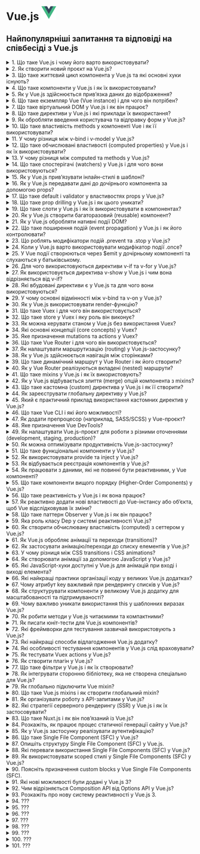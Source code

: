 <h1>
  Vue.js <img src="./assets/vuejs.svg" width="40" height="40" />
</h1>

<h2>Найпопулярніші запитання та відповіді на співбесіді з Vue.js</h2>

<details>
<summary>1. Що таке Vue.js і чому його варто використовувати?</summary>

#### Vue.js

**Vue.js** — це прогресивний JavaScript-фреймворк для створення інтерфейсів
користувача. Його використовують через простоту у вивченні, реактивність, легку
інтеграцію у проєкти та сильну екосистему (Vue Router, Pinia, Nuxt). Підходить
як для малих компонентів, так і для масштабних SPA.

</details>

<details>
<summary>2. Як створити новий проєкт на Vue.js?</summary>

#### Vue.js

Для швидкого старту використовують create-vue (офіційний CLI):

```bash
npm create vue@latest
```

Далі обирають потрібні опції (TypeScript, Router, Pinia, ESLint). Або ж можна
інтегрувати Vue у вже існуючий проєкт через npm install vue.

</details>

<details>
<summary>3. Що таке життєвий цикл компонента у Vue.js та які основні хуки існують?</summary>

#### Vue.js

Життєвий цикл — це послідовність етапів, які проходить компонент від створення
до знищення. Основні хуки:

- **onBeforeMount / onMounted** — до та після монтування DOM.

- **onBeforeUpdate / onUpdated** — до та після оновлення реактивних даних.

- **onBeforeUnmount / onUnmounted** — до та після видалення компонента.

- **onActivated / onDeactivated** — для компонентів з `<keep-alive>`.

Вони дозволяють виконувати побічні ефекти (запити, підписки, очищення).

</details>

<details>
<summary>4. Що таке компоненти у Vue.js і як їх використовувати?</summary>

#### Vue.js

Компоненти у Vue.js — це повторно використовувані ізольовані блоки інтерфейсу (з
логікою, шаблоном і стилями).

**Використання:**

1. Оголошуємо компонент (.vue файл або об’єкт).

2. Реєструємо (локально чи глобально).

3. Використовуємо як HTML-тег у шаблоні:

```jsx
<MyButton />
```

</details>

<details>
<summary>5. Як у Vue.js здійснюється прив’язка даних до відображення?</summary>

#### Vue.js

У Vue.js дані зв’язуються реактивно через data binding:

- **Інтерполяція:** `{{ message }}`

- **Атрибути:** `:src="imageUrl"`

- **Двостороння прив’язка:** `v-model="formInput"`

Все це базується на реактивності Vue, тож зміни в стані автоматично оновлюють
DOM.

</details>

<details>
<summary>6. Що таке екземпляр Vue (Vue instance) і для чого він потрібен?</summary>

#### Vue.js

Екземпляр Vue — це об’єкт, створений через `createApp()` (у Vue 3) або
`new Vue()` (у Vue 2). Він є коренем застосунку: керує реактивними даними,
методами, життєвим циклом і рендерингом компонентів у DOM.

</details>

<details>
<summary>7. Що таке віртуальний DOM у Vue.js і як він працює?</summary>

#### Vue.js

Віртуальний DOM — це легка копія реального DOM, яку Vue використовує для
оптимізації оновлень. Коли дані змінюються:

1. Vue оновлює віртуальний DOM.

2. Порівнює його з попередньою версією (diffing).

3. Мінімально оновлює тільки ті частини реального DOM, які змінилися.

Це підвищує продуктивність і зменшує кількість дорогих операцій з DOM.

</details>

<details>
<summary>8. Що таке директиви у Vue.js і які приклади їх використання?</summary>

#### Vue.js

Директиви — це спеціальні атрибути з префіксом v-, які дають Vue інструкції для
роботи з DOM.

Приклади:

- **v-if="isVisible"** — умовне рендерення

- **v-for="item in list"** — рендеринг списків

- **v-model="inputValue"** — двостороння прив’язка

- **v-bind:src="imageUrl"** або скорочено **:src="imageUrl"** — прив’язка
  атрибутів

- **v-on:click="handleClick"** або **@click="handleClick"** — обробка подій

</details>

<details>
<summary>9. Як обробляти введення користувача та відправку форм у Vue.js?</summary>

#### Vue.js

1. Двостороння прив’язка: v-model для input, textarea, select

```jsx
<input v-model="username" />
```

2. Обробка подій: v-on або скорочено @ для submit або click

```jsx
<form @submit.prevent="handleSubmit">
```

3. Методи компонента: у методі handleSubmit обробляємо дані та виконуємо логіку
   (наприклад, валідацію або API-запит).

</details>

<details>
<summary>10. Що таке властивість methods у компоненті Vue і як її використовувати?</summary>

#### Vue.js

`methods` — це об’єкт у компоненті, де визначаються функції для обробки подій
або виконання логіки. Приклад:

```jsx
<script>
export default {
  data() {
    return { count: 0 }
  },
  methods: {
    increment() {
      this.count++
    }
  }
}
</script>

<template>
  <button @click="increment">Натисни</button>
</template>
```

Методи можна викликати в шаблоні або всередині інших методів, вони мають доступ
до this (стану компонента).

</details>

<details>
<summary>11. У чому різниця між v-bind і v-model у Vue.js?</summary>

#### Vue.js

`v-bind` — одностороння прив’язка даних: передає значення зі стану в атрибут
елемента або проп компонента.

```jsx
<img :src="imageUrl" />
```

`v-model` — двостороння прив’язка: синхронізує дані між станом і елементом
форми/компонентом.

```jsx
<input v-model="username" />
```

Тобто v-bind = тільки з даних у DOM, а v-model = в обидві сторони (дані ⇆ DOM).

</details>

<details>
<summary>12. Що таке обчислювані властивості (computed properties) у Vue.js і як їх використовувати?</summary>

#### Vue.js

`computed` — це властивості, які обчислюються на основі інших реактивних даних і
кешуються, поки залежності не зміняться.

#### Приклад:

```jsx
<script>
export default {
  data() {
    return { firstName: 'Іван', lastName: 'Петренко' }
  },
  computed: {
    fullName() {
      return this.firstName + ' ' + this.lastName
    }
  }
}
</script>

<template>
  <p>{{ fullName }}</p>
</template>
```

Використовуються для обчислень у шаблоні без дублювання логіки та для
оптимізації (не викликаються щоразу, як methods).

</details>

<details>
<summary>13. У чому різниця між computed та methods у Vue.js?</summary>

#### Vue.js

`computed` — обчислювані властивості, які кешуються і автоматично
перевираховуються лише тоді, коли змінюються їхні залежності. Використовуються
для оптимізованих розрахунків у шаблоні.

`methods` — функції, які виконуються щоразу при виклику, навіть якщо їхні
залежності не змінилися.

- Якщо потрібна оптимізація та реактивність — використовуємо `computed`.
- Якщо потрібна дія чи будь-яка логіка без кешування — `methods`.

</details>

<details>
<summary>14. Що таке спостерігачі (watchers) у Vue.js і для чого вони використовуються?</summary>

#### Vue.js

`watch` — це механізм для відстеження змін у реактивних даних і виконання дій у
відповідь.

#### Приклад:

```jsx
<script>
export default {
  data() {
    return { count: 0 }
  },
  watch: {
    count(newVal, oldVal) {
      console.log(`Зміна: ${oldVal} → ${newVal}`)
    }
  }
}
</script>
```

#### Використовується для:

- реакції на зміну даних (API-запити, збереження у localStorage),

- асинхронних чи "дорогих" операцій, які не доречно виконувати у computed.

</details>

<details>
<summary>15. Як у Vue.js прив’язувати інлайн-стилі в шаблоні?</summary>

#### Vue.js

Інлайн-стилі задаються через v-bind:style (скорочено :style), приймаючи об’єкт
або масив:

```html
<!-- Об’єкт -->
<div :style="{ color: activeColor, fontSize: size + 'px' }"></div>

<!-- Масив об’єктів -->
<div :style="[baseStyle, overrideStyle]"></div>

Також можна прив’язувати динамічні CSS-змінні:

<div :style="{ '--main-color': color }"></div>
```

</details>

<details>
<summary>16. Як у Vue.js передавати дані до дочірнього компонента за допомогою props?</summary>

#### Vue.js

1. У дочірньому компоненті оголошуємо props:

```jsx
<script>
export default {
  props: {
    title: String,
    count: Number
  }
}
</script>
```

2. У батьківському компоненті передаємо значення через атрибути:

```jsx
<ChildComponent :title="pageTitle" :count="items.length" />
```

Props — це односторонній потік даних (від батька до дитини).

</details>

<details>
<summary>17. Що таке default і validator у властивостях props у Vue.js?</summary>

#### Vue.js

У Vue для props можна задати додаткові опції:

- `default` — значення за замовчуванням, якщо проп не переданий:

```js
props: {
  count: {
    type: Number,
    default: 0
  }
}
```

- `validator` — функція для кастомної валідації значення:

```js
props: {
  status: {
    type: String,
    validator: value => ['success', 'error', 'warning'].includes(value)
  }
}
```

Це допомагає робити компонент більш надійним і передбачуваним.

</details>

<details>
<summary>18. Що таке prop drilling у Vue.js і як цього уникати?</summary>

#### Vue.js

**Prop drilling** — це ситуація, коли дані передаються через кілька рівнів
компонентів лише для того, щоб дістатися до "глибокого" дочірнього компонента.
Це ускладнює підтримку коду.

#### Як уникати:

- Використовувати provide/inject для прямої передачі даних вниз по ієрархії.

- Використовувати Pinia або Vuex для глобального стану.

- За потреби — event bus або emit (але тільки для локальних випадків).

У Vue 3 найчастіше застосовують Pinia як стандартне рішення.

</details>

<details>
<summary>19. Що таке слоти у Vue.js і як їх використовувати в компонентах?</summary>

#### Vue.js

Слоти дозволяють передавати вміст від батьківського компонента в дочірній у
визначене місце шаблону.

#### Приклад:

```jsx
<!-- Дочірній компонент -->
<template>
  <div class="card">
    <slot></slot> <!-- місце для вмісту від батька -->
  </div>
</template>

<!-- Батьківський компонент -->
<Card>
  <p>Тут контент для слота</p>
</Card>
```

#### Також є:

- `named slots` — для кількох місць вставки

- `scoped slots` — для передачі даних з дочірнього вмісту батькові

</details>

<details>
<summary>20. Як у Vue.js створити багаторазовий (reusable) компонент?</summary>

#### Vue.js

Щоб зробити компонент багаторазовим:

1. Винести логіку, шаблон і стилі у окремий .vue файл.

2. Використовувати props для налаштувань і слоти для динамічного вмісту.

3. Реєструвати компонент глобально (app.component) або локально у батьківському
   компоненті.

#### Приклад:

```jsx
<!-- Button.vue -->
<template>
  <button :class="typeClass"><slot /></button>
</template>
<script>
export default {
  props: { typeClass: String }
}
</script>

<!-- Використання -->
<MyButton typeClass="primary">Натисни</MyButton>
```

Цей підхід дозволяє повторно використовувати компонент у різних місцях проєкту з
різними даними.

</details>

<details>
<summary>21. Як у Vue.js обробляти нативні події DOM?</summary>

#### Vue.js

Нативні події прив’язуються через директиву v-on або скорочення @:

```html
<button @click="handleClick">Клікни</button>
```

У дочірніх компонентах:

- Якщо елемент емітить власні події (this.$emit), то слухаємо їх звичайно:

```jsx
<ChildComponent @customEvent="doSomething" />
```

- Якщо треба перехопити нативну подію DOM на root-елементі дочірнього компонента
  (у Vue 2) — використовували .native модифікатор:

```jsx
<ChildComponent @click.native="handleClick" />
```

У Vue 3 .native прибрали, натомість треба явно прокидати події (emits) або
вішати обробник напряму на елемент у шаблоні.

</details>

<details>
<summary>22. Що таке поширення подій (event propagation) у Vue.js і як його контролювати?</summary>

#### Vue.js

Поширення подій у Vue.js працює так само, як у звичайному DOM: подія спочатку
йде вниз (capturing), а потім вгору (bubbling) деревом елементів.

#### Як контролювати:

- `.stop` — зупиняє поширення (аналог `event.stopPropagation()`):

```html
<button @click.stop="handleClick">Клік</button>
```

- `.prevent` — скасовує дію браузера (аналог `event.preventDefault()`):

```html
<form @submit.prevent="submitForm"></form>
```

- `.capture` — слухає подію на фазі capturing.

- `.self` — виконує обробник лише якщо подія сталася саме на цьому елементі.

У Vue події можна контролювати чисто через модифікатори, без прямого виклику
`event.stopPropagation()`.

</details>

<details>
<summary>23. Що роблять модифікатори подій .prevent та .stop у Vue.js?</summary>

#### Vue.js

- `.prevent` — викликає `event.preventDefault()`, тобто скасовує стандартну
  поведінку браузера.

```html
<form @submit.prevent="handleSubmit">...</form>
```

- `.stop` — викликає `event.stopPropagation()`, тобто зупиняє подальше поширення
  події вгору по DOM.

```html
<button @click.stop="handleClick">Клік</button>
```

Використовуються для контролю поведінки подій без написання додаткового JS-коду
в методах.

</details>

<details>
<summary>24. Коли у Vue.js варто використовувати модифікатор події .once?</summary>

#### Vue.js

- `.once` змушує обробник події виконатися лише один раз для цього елемента,
  після чого він автоматично знімається.

#### Приклад:

```html
<button @click.once="handleClick">Клікни один раз</button>
```

Використовується, коли потрібно одноразове виконання дії (наприклад, реєстрація
користувача, початковий запит до API, показ повідомлення).

</details>

<details>
<summary>25. У Vue події створюються через $emit у дочірньому компоненті та слухаються у батьківському.</summary>

#### Vue.js

- Приклад:

```html
<!-- Child.vue -->
<template>
  <button @click="$emit('increment', 1)">+1</button>
</template>

<!-- Parent.vue -->
<template>
  <Child @increment="handleIncrement" />
</template>

<script>
  export default {
    methods: {
      handleIncrement(value) {
        console.log('Отримав від дитини:', value);
      },
    },
  };
</script>
```

- У Vue 3 бажано явно описувати події в опції emits:

```js
emits: ['increment'];
```

- Це робить код більш передбачуваним і зрозумілим.

</details>

<details>
<summary>26. Для чого використовуються директиви v-if та v-for у Vue.js?</summary>

#### Vue.js

`v-if` — умовне рендерення: додає або видаляє елемент з DOM залежно від умови.

```html
<p v-if="isLoggedIn">Привіт, користувачу!</p>
```

`v-for` — ітерація: рендерить список елементів на основі масиву чи об’єкта.

```html
<li v-for="item in items" :key="item.id">{{ item.name }}</li>
```

Разом їх треба використовувати обережно (v-if має пріоритет над v-for).

</details>

<details>
<summary>27. Як використовується директива v-show у Vue.js і чим вона відрізняється від v-if?</summary>

#### Vue.js

- `v-show` — приховує/показує елемент через CSS (display: none), але елемент
  завжди присутній у DOM.

```html
<p v-show="isVisible">Привіт!</p>
```

- `v-if` — додає або повністю видаляє елемент із DOM залежно від умови.

```html
<p v-if="isVisible">Привіт!</p>
```

Використовуємо v-if, коли елемент може взагалі не існувати, а v-show — коли
треба часто перемикати видимість без перевідтворення DOM.

</details>

<details>
<summary>28. Які вбудовані директиви є у Vue.js та для чого вони використовуються?</summary>

#### Vue.js

Основні вбудовані директиви Vue.js:

- `v-bind` — прив’язка атрибутів/props до даних.

- `v-model` — двостороння прив’язка між станом і формою.

- `v-if` / `v-else-if` / `v-else` — умовне рендерення.

- `v-show` — показ/приховування елемента через CSS.

- `v-for` — рендеринг списків.

- `v-on` — обробка подій.

- `v-slot` — робота зі слотами.

- `v-pre` — пропускає компіляцію шаблону (показує як є).

- `v-once` — рендерить елемент один раз (не оновлюється при змінах).

- `v-html` — вставка сирого HTML (застосовувати обережно).

Ці директиви дають змогу легко керувати DOM без прямого маніпулювання ним.

</details>

<details>
<summary>29. У чому основні відмінності між v-bind та v-on у Vue.js?</summary>

#### Vue.js

- `v-bind` — використовується для прив’язки даних до атрибутів або props.

```html
<img :src="imageUrl" /> <ChildComponent :title="pageTitle" />
```

- `v-on` — використовується для прив’язки обробників подій до елементів чи
  компонентів.

```html
<button @click="handleClick">Клік</button>
<ChildComponent @customEvent="doSomething" />
```

Коротко: v-bind = дані → атрибут, v-on = подія → метод.

</details>

<details>
<summary>30. Як у Vue.js використовувати render-функцію?</summary>

#### Vue.js

Render-функція дозволяє будувати віртуальний DOM напряму за допомогою
JavaScript, без шаблонів. Використовується для динамічного або умовного
створення складних структур.

#### Приклад (Vue 3):

```js
import { h } from 'vue';

export default {
  render() {
    return h('button', { onClick: () => alert('Клік!') }, 'Натисни');
  },
};
```

#### Використовують, коли:

- потрібен повний контроль над створенням елементів,

- пишуть високорівневі UI-бібліотеки (наприклад, Vuetify, Element Plus),

- треба умовно чи програмно будувати структуру.

</details>

<details>
<summary>31. Що таке Vuex і для чого він використовується?</summary>

#### Vue.js

Vuex — це офіційна бібліотека для глобального управління станом у Vue 2/3. Вона
базується на концепції єдиного сховища (store) з чіткими правилами зміни даних.

**Основні частини:**

- `state` — глобальні дані

- `getters` — обчислені властивості над state

- `mutations` — синхронні зміни state

- `actions` — асинхронна логіка, що викликає mutations

- `modules` — поділ стану на частини

У Vue 3 новим стандартом стала Pinia, але Vuex ще часто зустрічається у великих
проєктах.

</details>

<details>
<summary>32. Що таке store у Vuex і яку роль він виконує?</summary>

#### Vue.js

**Store** — це центральне сховище даних у Vuex, яке містить увесь глобальний
стан застосунку.

#### Його роль:

- забезпечує єдине джерело правди для всіх компонентів;

- дозволяє компонентам зчитувати дані через state і getters;

- змінювати дані тільки через контрольовані механізми — mutations (синхронно) та
  actions (асинхронно).

#### Приклад створення store:

```JavaScript
import { createStore } from 'vuex'

const store = createStore({
  state: { count: 0 },
  mutations: {
    increment(state) { state.count++ }
  }
})
```

Store робить стан передбачуваним і спрощує відлагодження у великих Vue-додатках.

</details>

<details>
<summary>33. Як можна керувати станом у Vue.js без використання Vuex?</summary>

#### Vue.js

Без Vuex є кілька способів:

1. **Props + events (emits)** – передача даних згори вниз (props) і підйом подій
   знизу вгору (emits). Підходить для невеликих додатків.

2. **Provide / Inject** – передача стану через ієрархію компонентів без
   проп-дріллінгу.

3. **Composition API (reactive, ref)** – створення власних composables для
   збереження та повторного використання стану.

4. **Pinia** – офіційно рекомендований lightweight store для Vue 3 (альтернатива
   Vuex).

5. **LocalStorage / sessionStorage** – для збереження стану між
   перезавантаженнями сторінки.

Найчастіше у Vue 3 без Vuex застосовують Pinia або Composition API.

</details>

<details>
<summary>34. Які основні концепції (core concepts) у Vuex?</summary>

#### Vue.js

Vuex базується на таких ключових концепціях:

1. **State** – єдине джерело глобального стану додатку.

2. **Getters** – обчислені властивості для state (аналог computed).

3. **Mutations** – синхронні методи для зміни state.

4. **Actions** – асинхронна логіка, яка може викликати mutations.

5. **Modules** – розбиття store на незалежні підмодулі для масштабування.

Це забезпечує передбачуваний, централізований і структурований спосіб керування
даними.

</details>

<details>
<summary>35. Яке призначення mutations та actions у Vuex?</summary>

#### Vue.js

- **Mutations** – єдиний спосіб синхронно змінювати state. Вони завжди прості,
  передбачувані та відстежувані.

- **Actions** – містять асинхронну логіку (наприклад, API-запити) і в кінці
  викликають mutations для зміни стану.

#### Коротко:

- Mutations = зміна стану

- Actions = бізнес-логіка + асинхронність

</details>

<details>
<summary>36. Що таке Vue Router і для чого він використовується?</summary>

#### Vue.js

Vue Router — це офіційна бібліотека маршрутизації для Vue.js. Вона
використовується для:

- створення SPA (Single Page Application) з багатьма сторінками без повного
  перезавантаження;

- визначення шляхів (routes) та відображення відповідних компонентів;

- роботи з динамічними маршрутами, параметрами, guard'ами, lazy loading.

Коротко: Vue Router дозволяє організувати навігацію у Vue-застосунках.

</details>

<details>
<summary>37. Як налаштувати маршрутизацію (routing) у Vue.js-застосунку?</summary>

#### Vue.js

1. Встановити Vue Router

```bash
npm install vue-router
```

2. Створити файл маршрутизації (router/index.js):

```JavaScript
import { createRouter, createWebHistory } from 'vue-router'
import Home from '../views/Home.vue'
import About from '../views/About.vue'

const routes = [
  { path: '/', component: Home },
  { path: '/about', component: About }
]

const router = createRouter({
  history: createWebHistory(),
  routes
})

export default router
```

3. Підключити router у main.js:

```JavaScript
import { createApp } from 'vue'
import App from './App.vue'
import router from './router'

createApp(App).use(router).mount('#app')
```

4. Використати router-link та router-view:

```html
<template>
  <nav>
    <router-link to="/">Home</router-link>
    <router-link to="/about">About</router-link>
  </nav>
  <router-view />
</template>
```

Це базове налаштування. Для реальних проєктів додають динамічні маршрути, lazy
loading, guard’и.

</details>

<details>
<summary>38. Як у Vue.js здійснюється навігація між сторінками?</summary>

#### Vue.js

Є два основних способи:

1. Декларативний — через компонент `<router-link>`:

```html
<router-link to="/about">About</router-link>
```

2. Програмний — через об’єкт router:

```JavaScript
this.$router.push('/about')      // Vue 2
router.push('/about')            // Vue 3 (Composition API)
```

У Vue 3 з Composition API використовують useRouter():

```JavaScript
import { useRouter } from 'vue-router'

const router = useRouter()
router.push({ name: 'about' })
```

</details>

<details>
<summary>39. Що таке динамічний маршрут у Vue Router і як його створити?</summary>

#### Vue.js

Динамічний маршрут — це маршрут із параметрами, які змінюються залежно від URL
(наприклад, user/1, user/2).

#### Створення:

У файлі router/index.js:

```JavaScript
import { createRouter, createWebHistory } from 'vue-router'
import User from '../views/User.vue'

const routes = [
  { path: '/user/:id', component: User }
]

const router = createRouter({
  history: createWebHistory(),
  routes
})

export default router
```

#### Доступ до параметра в компоненті:

Options API:

```JavaScript
this.$route.params.id
```

Composition API:

```JavaScript
import { useRoute } from 'vue-router'
const route = useRoute()
console.log(route.params.id)
```

Використовується для сторінок профілю, деталей товарів, постів тощо.

</details>

<details>
<summary>40. Як у Vue Router реалізуються вкладені (nested) маршрути?</summary>

#### Vue.js

Вкладені маршрути дозволяють відображати дочірні компоненти всередині
батьківського через <router-view>.

#### Приклад конфігурації:

```js
import { createRouter, createWebHistory } from 'vue-router';
import User from '../views/User.vue';
import UserProfile from '../views/UserProfile.vue';
import UserPosts from '../views/UserPosts.vue';

const routes = [
  {
    path: '/user/:id',
    component: User,
    children: [
      { path: 'profile', component: UserProfile },
      { path: 'posts', component: UserPosts },
    ],
  },
];

const router = createRouter({
  history: createWebHistory(),
  routes,
});

export default router;
```

#### У компоненті User.vue:

```html
<template>
  <div>
    <h2>User {{ $route.params.id }}</h2>
    <router-link :to="`/user/${$route.params.id}/profile`">Profile</router-link>
    <router-link :to="`/user/${$route.params.id}/posts`">Posts</router-link>

    <!-- Тут рендеряться дочірні -->
    <router-view />
  </div>
</template>
```

Це зручно для побудови ієрархій сторінок: профіль користувача → налаштування →
пости.

</details>

<details>
<summary>41. Що таке mixins у Vue.js і як їх використовують?</summary>

#### Vue.js

**Mixins** — це механізм повторного використання логіки між різними
компонентами. Вони дозволяють винести загальні дані, методи, lifecycle hooks у
окремий об’єкт і підключати його в компоненти.

Приклад створення та використання:

```JavaScript
// mixins/logger.js
export default {
  data() {
    return { logCount: 0 }
  },
  methods: {
    logMessage(msg) {
      this.logCount++
      console.log(`[${this.logCount}] ${msg}`)
    }
  }
}

```

```html
<script>
  import logger from '../mixins/logger';

  export default {
    mixins: [logger],
    mounted() {
      this.logMessage('Компонент змонтовано');
    },
  };
</script>
```

Недолік — можливі конфлікти імен і важче відслідковувати звідки береться логіка.

У Vue 3 частіше замінюють на Composition API (composables).

</details>

<details>
<summary>42. Як у Vue.js відбувається злиття (merge) опцій компонента з mixins?</summary>

#### Vue.js

При підключенні mixin Vue об’єднує його опції з опціями компонента за певними
правилами:

- **data** → об’єднується, але у випадку конфлікту ключів пріоритет має
  компонент.

- **methods, components, directives** → об’єднуються, а при конфлікті перемагає
  компонент.

- **lifecycle hooks** → виконуються усі (спочатку з mixin, потім із компонента).

- **watchers** → теж об’єднуються, викликаються всі відповідні.

#### Приклад:

```JavaScript
const mixin = {
  data() {
    return { message: 'з mixin' }
  },
  created() {
    console.log('Mixin created')
  }
}

export default {
  mixins: [mixin],
  data() {
    return { message: 'з компонента' }
  },
  created() {
    console.log('Component created')
  }
}
```

Результат: message = 'з компонента', у консолі:

```
Mixin created
Component created
```

</details>

<details>
<summary>43. Що таке кастомна (custom) директива у Vue.js і як її створити?</summary>

#### Vue.js

Кастомна директива дозволяє розширювати HTML новою поведінкою, яку можна
повторно використовувати в компонентах.

#### Приклад створення глобальної директиви (Vue 3):

```JavaScript
// main.js
import { createApp } from 'vue'
import App from './App.vue'

const app = createApp(App)

app.directive('focus', {
  mounted(el) {
    el.focus()
  }
})

app.mount('#app')
```

#### Використання у компоненті:

```html
<template>
  <input v-focus />
</template>
```

- Це спрацює як вбудована директива autofocus, але з власною логікою.

- Кастомні директиви часто застосовують для роботи з DOM напряму (фокус, scroll,
  валідація, анімації).

</details>

<details>
<summary>44. Як зареєструвати глобальну директиву у Vue.js?</summary>

#### Vue.js

У Vue 3 глобальні директиви реєструють через app.directive(). Вони стають
доступними в усіх компонентах додатку.

#### Приклад:

```JavaScript
// main.js
import { createApp } from 'vue'
import App from './App.vue'

const app = createApp(App)

// реєстрація глобальної директиви v-focus
app.directive('focus', {
  mounted(el) {
    el.focus()
  }
})

app.mount('#app')
```

#### Використання у будь-якому компоненті:

```html
<template>
  <input v-focus />
</template>
```

- У Vue 2 це робилось через Vue.directive('focus', { ... }).

</details>

<details>
<summary>45. Який є практичний приклад використання кастомних директив у Vue.js?</summary>

#### Vue.js

Практичний кейс — автоматичний фокус на інпут при завантаженні форми. Це зручно
для логін- або пошукових форм.

#### Приклад кастомної директиви v-focus:

```JavaScript
app.directive('focus', {
  mounted(el) {
    el.focus()
  }
})
```

```html
<template>
  <input v-focus placeholder="Введіть логін" />
</template>
```

#### Інші реальні приклади:

`v-scroll` — відстеження скролу сторінки (наприклад, показ кнопки "наверх").

`v-click-outside` — закриття модальних вікон/меню при кліку поза ними.

`v-lazy-load` — відкладене завантаження зображень.

Використовують тоді, коли потрібен прямий контроль над DOM, який важко
реалізувати через стандартні засоби Vue.

</details>

<details>
<summary>46. Що таке Vue CLI і які його можливості?</summary>

#### Vue.js

Vue CLI — це офіційний інструмент командного рядка для швидкого створення та
налаштування Vue-проєктів.

#### Основні можливості:

- Генерація нового проєкту з готовою структурою.

- Вбудовані конфігурації Webpack (не треба налаштовувати вручну).

- Підтримка плагінів (Vue Router, Vuex, TypeScript, ESLint тощо).

- Hot Module Replacement (HMR) — миттєве оновлення при зміні коду.

- Команди для build, serve, test, lint.

- Можливість кастомізувати конфіг через vue.config.js.

У Vue 3 новим стандартом став Vite, бо він швидший і простіший. Але Vue CLI ще
активно використовується у багатьох проєктах.

</details>

<details>
<summary>47. Як додати препроцесор (наприклад, SASS/SCSS) у Vue-проєкт?</summary>

#### Vue.js

У Vue (CLI чи Vite) SASS/SCSS підключається через встановлення потрібних
залежностей.

1. Встановити пакети:

```bash
npm install -D sass
```

(у Vue CLI раніше треба було sass-loader, у Vite достатньо sass).

2. Використати в компоненті:

```html
<template>
  <div class="box">Hello</div>
</template>

<style lang="scss">
  .box {
    padding: 20px;
    background: lighten(#42b983, 20%);
  }
</style>
```

3. Глобальні стилі (опціонально):

- У Vue CLI — вказати в vue.config.js → css.loaderOptions.sass.

- У Vite — імпортувати у main.js або через vite.config.js →
  css.preprocessorOptions.

Після цього можна писати стилі у .vue з lang="scss" або створювати окремі .scss
файли.

</details>

<details>
<summary>48. Яке призначення Vue DevTools?</summary>

#### Vue.js

Vue DevTools — це офіційне розширення для браузера (Chrome/Firefox), яке спрощує
відлагодження Vue-застосунків.

**Основні можливості:**

- Інспектування структури компонентів та їхніх props, data, computed.

- Перегляд і зміна стану Vuex/Pinia у реальному часі.

- Відстеження подій (events) між компонентами.

- Таймлайн (performance) для аналізу рендерингу.

- Можливість «time-travel debugging» — переглядати попередні стани.

Це головний інструмент для дебагу Vue-проєктів, подібний до React DevTools у
світі React.

</details>

<details>
<summary>49. Як налаштувати Vue.js-проєкт для роботи з різними оточеннями (development, staging, production)?</summary>

#### Vue.js

У Vue.js це робиться через файли середовища (.env).

1. Створити файли:

```bash
.env              # спільні змінні
.env.development  # тільки для dev
.env.production   # тільки для prod
.env.staging      # для staging
```

2. Додати змінні:

```bash
VITE_API_URL=https://api.dev.example.com
```

⚠️ У Vite всі змінні повинні починатися з `VITE_`.

3. Використати у коді:

```JavaScript
console.log(import.meta.env.VITE_API_URL)
```

4. Налаштування запуску:

- `npm run dev` → використовує `.env.development`

- `npm run build` → використовує `.env.production`

- можна створювати кастомні скрипти для staging.

Це дозволяє мати різні API endpoints, ключі чи конфігурації під різні
середовища.

</details>

<details>
<summary>50. Як можна оптимізувати продуктивність Vue.js-застосунку?</summary>

#### Vue.js

**Основні техніки оптимізації:**

1. Ліниве завантаження (lazy loading) компонентів і маршрутів через import().

2. Memoization через computed — мінімізувати зайві перерахунки.

3. Virtual DOM оптимізації:

- використовувати key у списках,

- v-once для статичних елементів,

- v-memo у Vue 3.2+.

4. Компонентний рівень: ділити великі компоненти на дрібні.

5. Оптимізація списків — virtual scroll для великих наборів даних.

6. Debounce/throttle для input та scroll-подій.

7. Кешування даних (Vuex/Pinia, composables, IndexedDB/LocalStorage).

8. Оптимізація зображень та асетів (webp, responsive images, CDN).

9. Production build — мінімізація, tree-shaking, вимкнення devtools.

10. Suspense + async components для плавного UX.

Vue вже добре оптимізований «з коробки», але ці кроки потрібні для великих SPA.

</details>

<details>
<summary>51. Що таке функціональні компоненти у Vue.js?</summary>

#### Vue.js

Функціональні компоненти — це легковагові компоненти без стану (data) та
життєвого циклу, які рендеряться швидше, бо вони просто функція, яка повертає
VNode. Використовуються для простих, презентаційних компонентів.

- **Приклад (Vue 3, Composition API):**

```JavaScript
// FunctionalComponent.vue
export default {
  functional: true,
  props: {
    text: String
  },
  render(h, ctx) {
    return h('p', ctx.props.text)
  }
}
```

- **У Vue 3 часто просто пишуть як функцію:**

```JavaScript
const FunctionalComponent = (props) => h('p', props.text)
```

</details>

<details>
<summary>52. Як використовувати provide та inject у Vue.js?</summary>

#### Vue.js

`provide` і `inject` дозволяють передавати дані від батьківського компонента до
будь-якого нащадка на будь-якому рівні ієрархії без пропсів.

#### Приклад (Vue 3, Composition API):

```JavaScript
// Parent.vue
import { provide, ref } from 'vue'

export default {
  setup() {
    const user = ref('Andriy')
    provide('user', user)
  }
}

// Child.vue
import { inject } from 'vue'

export default {
  setup() {
    const user = inject('user')
    return { user }
  },
  template: `<p>User: {{ user }}</p>`
}
```

#### Особливості:

- `provide` визначає ключ і значення для передачі.

- `inject` отримує значення за ключем.

- Дані реактивні, якщо передавати ref або reactive.

</details>

<details>
<summary>53. Як відбувається реєстрація компонентів у Vue.js?</summary>

#### Vue.js

У Vue.js компоненти можна реєструвати глобально або локально:

1. Глобальна реєстрація – компонент доступний у всіх компонентах додатку:

```JavaScript
import { createApp } from 'vue'
import App from './App.vue'
import MyComponent from './components/MyComponent.vue'

const app = createApp(App)
app.component('MyComponent', MyComponent)
app.mount('#app')
```

2. Локальна реєстрація – компонент доступний тільки в межах конкретного
   компонента:

```JavaScript
import MyComponent from './components/MyComponent.vue'

export default {
  components: {
    MyComponent
  },
  template: `<MyComponent />`
}
```

#### Примітки:

- Глобальна реєстрація зручна для часто використовуваних компонентів.

- Локальна зменшує розмір бандлу при lazy loading.

</details>

<details>
<summary>54. Як працювати з даними, які не повинні бути реактивними, у Vue компоненті?</summary>

#### Vue.js

Для не реактивних даних у Vue можна:

1. Використовувати звичайні змінні в setup() (Composition API):

```JavaScript
setup() {
  let nonReactiveValue = 0

  function increment() {
    nonReactiveValue++
    console.log(nonReactiveValue) // оновлюється лише у консолі
  }

  return { increment }
}
```

2. shallowRef або ref без реактивності для об’єктів:

- shallowRef робить тільки саму змінну реактивною, а її властивості – ні.

3. Змінні поза data або reactive у Vue 2:

```JavaScript
export default {
  created() {
    this.nonReactive = 0
  }
}
```

- Vue не буде відслідковувати зміни this.nonReactive у шаблоні.

#### Примітка:

- Використовують для кешу, логів або даних, які не впливають на UI.

</details>

<details>
<summary>55. Що таке компоненти вищого порядку (Higher-Order Components) у Vue.js?</summary>

#### Vue.js

Компонент вищого порядку (HOC) — це функція, яка приймає компонент як аргумент і
повертає новий компонент з додатковою логікою або поведінкою. Використовується
для повторного використання логіки без зміни оригінального компонента.

#### Приклад (Vue 3, Composition API):

```JavaScript
// withLogger.js
export function withLogger(WrappedComponent) {
  return {
    setup(props, ctx) {
      console.log('Component rendered')
      return () => h(WrappedComponent, props, ctx.slots)
    }
  }
}

// Usage
import MyComponent from './MyComponent.vue'
import { withLogger } from './withLogger'

export default withLogger(MyComponent)
```

#### Особливості:

- HOC не змінює оригінальний компонент.

- Використовують для логування, авторизації, обробки помилок або повторного
  UI-поведінки.

</details>

<details>
<summary>56. Що таке реактивність у Vue.js і як вона працює?</summary>

#### Vue.js

Реактивність у Vue.js — це механізм, який автоматично оновлює DOM, коли
змінюються дані компоненту.

#### Як працює:

1. Vue обгортає дані (ref або reactive) у геттери/сеттери або проксі (Proxy у
   Vue 3).

2. Коли дані змінюються, Vue відслідковує залежності між даними і шаблоном.

3. DOM оновлюється лише для тих частин, які використовують змінені дані.

#### Приклад Vue 3:

```JavaScript
import { ref, reactive } from 'vue'

export default {
  setup() {
    const count = ref(0)
    const state = reactive({ message: 'Hello' })

    function increment() {
      count.value++
      state.message = 'Updated'
    }

    return { count, state, increment }
  }
}
```

#### Особливості:

- ref використовується для примітивів.

- reactive для об’єктів і масивів.

- Vue автоматично відслідковує залежності шаблону і ефективно перерендерює
  тільки потрібні частини.

</details>

<details>
<summary>57. Як реактивно додати нові властивості до Vue-інстансу або об’єкта, щоб Vue відслідковував їх зміни?</summary>

#### Vue.js

1. У Vue 2:

- Нові властивості об’єкта, створеного у data, не реактивні за замовчуванням.

- Використовують Vue.set або this.$set:

```JavaScript
data() {
  return {
    user: {}
  }
},
methods: {
  addAge() {
    this.$set(this.user, 'age', 25)
  }
}
```

2. У Vue 3:

- Використовують reactive або ref – нові властивості всередині reactive об’єкта
  автоматично реактивні:

```JavaScript
import { reactive } from 'vue'

setup() {
  const user = reactive({ name: 'Andriy' })
  user.age = 25 // реактивно, Vue 3 відслідковує зміни
  return { user }
}
```

#### Примітка:

- У Vue 3 більше не потрібно використовувати Vue.set.

- Для примітивів можна обгорнути у ref.

</details>

<details>
<summary>58. Що таке паттерн Observer у Vue.js і як він працює?</summary>

#### Vue.js

Vue.js використовує паттерн Observer (спостерігач) для реалізації реактивності.
Основна ідея: коли дані змінюються, усі “підписані” на ці дані компоненти або
шаблони автоматично оновлюються.

#### Як працює у Vue:

1. Vue обгортає data у геттери/сеттери (Vue 2) або Proxy (Vue 3).

2. Коли шаблон використовує властивість, Vue додає цей компонент у список
   “спостерігачів” цієї властивості.

3. При зміні властивості Vue повідомляє всіх спостерігачів і вони
   перерендерюються.

#### Схематично:

```
Data (Reactive)  --->  Observer List ---> Components update
```

#### Приклад Vue 3:

```JavaScript
import { reactive } from 'vue'

const state = reactive({ count: 0 })

function increment() {
  state.count++  // всі шаблони, що використовують state.count, автоматично оновляться
}
```

- Кожне поле об’єкта стає “спостережуваним”.

- Паттерн дозволяє Vue оновлювати тільки ті частини DOM, які залежать від
  змінних.

</details>

<details>
<summary>59. Яка роль класу Dep у системі реактивності Vue.js?</summary>

#### Vue.js

Dep (dependency) — це внутрішній клас у Vue 2, який реалізує паттерн Observer.
Він відповідає за відстеження залежностей і повідомлення “спостерігачів” про
зміни.

#### Основні моменти:

1. Кожна реактивна властивість має свій об’єкт Dep.

2. Коли компонент читає властивість, він підписується на Dep.

3. Коли властивість змінюється, Dep.notify() викликає оновлення всіх підписаних
   компонентів.

#### Схематично:

```
Reactive property → Dep → Watchers → Component re-render
```

#### Приклад концептуально:

```JavaScript
class Dep {
  constructor() {
    this.subscribers = new Set()
  }
  depend() {
    if (activeWatcher) this.subscribers.add(activeWatcher)
  }
  notify() {
    this.subscribers.forEach(sub => sub.update())
  }
}
```

#### Примітка:

- У Vue 3 механізм змінився на Proxy, і клас Dep більше не використовується
  напряму.

- У Vue 2 він критично важливий для реактивності data.

</details>

<details>
<summary>60. Як створити обчислювану властивість (computed) з сеттером у Vue.js?</summary>

#### Vue.js

У Vue можна створити computed з гетером і сеттером, щоб не тільки читати
значення, а й реагувати на його зміну.

#### Приклад (Vue 3, Composition API):

```JavaScript
import { ref, computed } from 'vue'

export default {
  setup() {
    const firstName = ref('Andriy')
    const lastName = ref('Motko')

    const fullName = computed({
      get() {
        return `${firstName.value} ${lastName.value}`
      },
      set(value) {
        const names = value.split(' ')
        firstName.value = names[0]
        lastName.value = names[1] || ''
      }
    })

    return { firstName, lastName, fullName }
  }
}
```

#### Особливості:

- **Getter** повертає обчислене значення.

- **Setter** дозволяє оновлювати залежні змінні при зміні computed.

- Використовується для двостороннього зв’язку (v-model) на computed.

</details>

<details>
<summary>61. Як Vue.js обробляє анімації та переходи (transitions)?</summary>

#### Vue.js

Vue.js має вбудовану систему для плавних вставок, видалень і зміни стану
елементів через компонент `<transition>` і `<transition-group>`.

#### Основні моменти:

1. `<transition>` – для одного елемента чи компонента.

2. `<transition-group>` – для списків і груп елементів.

3. Vue автоматично додає CSS-класи на різних етапах анімації:

- `v-enter`, `v-enter-active`, `v-enter-to`

- `v-leave`, `v-leave-active`, `v-leave-to`

#### Приклад:

```html
<template>
  <transition name="fade">
    <p v-if="show">Hello Vue!</p>
  </transition>
</template>

<script setup>
  import { ref } from 'vue';
  const show = ref(true);
</script>

<style>
  .fade-enter-active,
  .fade-leave-active {
    transition: opacity 0.5s;
  }
  .fade-enter-from,
  .fade-leave-to {
    opacity: 0;
  }
  .fade-enter-to,
  .fade-leave-from {
    opacity: 1;
  }
</style>
```

#### Особливості:

- Можна використовувати CSS-анімації або JavaScript hooks (beforeEnter, enter,
  leave тощо).

- `<transition-group>` додає анімацію для списків з ключами (key) для коректного
  відстеження елементів.

</details>

<details>
<summary>62. Як застосувати анімацію/переходи до списку елементів у Vue.js?</summary>

#### Vue.js

Для списків використовується компонент <transition-group>, який дозволяє
анімувати вставку, видалення або переміщення елементів у списку.

#### Приклад:

```html
<template>
  <button @click="addItem">Add Item</button>
  <transition-group name="list" tag="ul">
    <li v-for="item in items" :key="item.id">{{ item.text }}</li>
  </transition-group>
</template>

<script setup>
  import { ref } from 'vue';

  const items = ref([
    { id: 1, text: 'Item 1' },
    { id: 2, text: 'Item 2' },
  ]);

  function addItem() {
    const id = items.value.length + 1;
    items.value.push({ id, text: `Item ${id}` });
  }
</script>

<style>
  .list-enter-active,
  .list-leave-active {
    transition: all 0.5s;
  }
  .list-enter-from,
  .list-leave-to {
    opacity: 0;
    transform: translateY(20px);
  }
  .list-enter-to,
  .list-leave-from {
    opacity: 1;
    transform: translateY(0);
  }
</style>
```

#### Особливості:

- Кожен елемент повинен мати унікальний key.

- `<transition-group>` автоматично додає CSS-класи для етапів enter та leave.

- Можна анімувати позицію, opacity, масштаб або застосовувати
  JavaScript-анімації.

</details>

<details>
<summary>63. У чому різниця між CSS transitions і CSS animations?</summary>

#### Vue.js

| Властивість   | CSS Transitions                                 | CSS Animations                                         |
| ------------- | ----------------------------------------------- | ------------------------------------------------------ |
| Запуск        | Відбувається при зміні стану (hover, class, JS) | Запускається автоматично або через keyframes           |
| Контроль часу | Один раз на подію                               | Можна повторювати (infinite), задавати затримки, цикли |
| Гнучкість     | Обмежена: можна анімувати тільки кінцевий стан  | Висока: можна задавати проміжні стани через @keyframes |
| Складність    | Просте використання                             | Підходить для складних, багатоетапних анімацій         |

#### Приклад transition:

```css
button {
  transition: background-color 0.3s;
}

button:hover {
  background-color: red;
}
```

#### Приклад animation:

```css
@keyframes bounce {
  0%,
  100% {
    transform: translateY(0);
  }
  50% {
    transform: translateY(-20px);
  }
}

div {
  animation: bounce 1s infinite;
}
```

#### Коротко:

- **transition** – для простих ефектів при зміні стану;

- **animation** – для складних, циклічних анімацій.

</details>

<details>
<summary>64. Як створювати анімації за допомогою JavaScript у Vue.js?</summary>

#### Vue.js

У Vue.js можна використовувати JavaScript hooks у <transition> або
<transition-group>, замість CSS-класів. Це дозволяє анімувати властивості вручну
через JS.

#### Приклад (Vue 3, Composition API):

```html
<template>
  <button @click="show = !show">Toggle</button>
  <transition @before-enter="beforeEnter" @enter="enter" @leave="leave">
    <p v-if="show">Hello Vue!</p>
  </transition>
</template>

<script setup>
  import { ref } from 'vue';

  const show = ref(false);

  function beforeEnter(el) {
    el.style.opacity = 0;
    el.style.transform = 'translateY(-20px)';
  }

  function enter(el, done) {
    const animation = el.animate(
      [
        { opacity: 0, transform: 'translateY(-20px)' },
        { opacity: 1, transform: 'translateY(0)' },
      ],
      {
        duration: 500,
      }
    );
    animation.onfinish = done;
  }

  function leave(el, done) {
    const animation = el.animate(
      [
        { opacity: 1, transform: 'translateY(0)' },
        { opacity: 0, transform: 'translateY(-20px)' },
      ],
      { duration: 500 }
    );
    animation.onfinish = done;
  }
</script>
```

#### Особливості:

- `@before-enter`, `@enter`, `@leave` – основні хуки для JS-анімацій.

- `done` викликається після завершення анімації, щоб Vue завершив перехід.

- Можна використовувати **Web Animations API** або сторонні бібліотеки (GSAP,
  Anime.js).

</details>

<details>
<summary>65. Які JavaScript-хуки доступні у Vue.js для анімацій при вході і виході елемента?</summary>

#### Vue.js

У Vue.js для <transition> і <transition-group> доступні такі основні hooks для
входу та виходу:

**Hooks для входу (enter):**

- `before-enter` – перед початком входу, елемент ще не доданий у DOM

- `enter` – під час анімації входу

- `after-enter` – після завершення входу

- `enter-cancelled` – якщо анімація входу була скасована

**Hooks для виходу (leave):**

- `before-leave` – перед початком видалення елемента

- `leave` – під час анімації видалення

- `after-leave` – після завершення видалення

- `leave-cancelled` – якщо анімація видалення була скасована

**Приклад використання:**

```html
<transition
  @before-enter="beforeEnter"
  @enter="enter"
  @after-enter="afterEnter"
  @before-leave="beforeLeave"
  @leave="leave"
  @after-leave="afterLeave"
>
  <p v-if="show">Hello Vue!</p>
</transition>
```

- В JS-анімаціях обов’язково викликати `done()` у хук `enter/leave` після
  завершення анімації.

- Hooks дають повний контроль над анімацією елементів через JS.

</details>

<details>
<summary>66. Які найкращі практики організації коду у великих Vue.js додатках?</summary>

#### Vue.js

1. Структура папок:

- components/ – дрібні, повторно використовувані компоненти

- views/ – сторінки (для Vue Router)

- layouts/ – загальні макети

- store/ – Vuex/Pinia модулі

- services/ або api/ – запити до API

- composables/ – повторно використовувані Composition API функції

2. Компоненти:

- Використовувати локальну реєстрацію, коли компонент специфічний для певного
  модуля

- Дотримуватись “Smart vs Dumb components” (контейнерні компоненти управляють
  даними, презентаційні – відображення)

3. Повторне використання логіки:

- Використовувати composables замість mixins для Composition API

- Виносити утиліти в окремі файли

4. Стан додатку:

- Використовувати Pinia або Vuex для глобального стану

- Локальний стан зберігати у ref/reactive у компонентах

5. Lazy loading і code splitting:

- Динамічний імпорт для великих компонентів та маршрутів:

```JavaScript
const UserProfile = () => import('./views/UserProfile.vue')
```

6. Іменування:

- PascalCase для компонентів: UserCard.vue

- camelCase для методів і змінних у setup()

7. Стилі:

- Використовувати scoped CSS або CSS Modules

- Для глобальних змінних – variables.scss

8. Тестування:

- Юніт-тести для компонентів і composables

- E2E для критичних шляхів

</details>

<details>
<summary>67. Чому атрибут key важливий при рендерингу списків у Vue.js?</summary>

#### Vue.js

Атрибут key допомагає Vue ідентифікувати кожен елемент списку при оновленні DOM.
Це дозволяє ефективно перерендерювати тільки змінені елементи, а не весь список.

#### Основні моменти:

- Повинно бути унікальне значення для кожного елемента (id, наприклад).

- Без key Vue використовує “in-place patching”, що може призвести до
  неочікуваних перезаписів стану компонентів у списку.

- З key Vue застосовує diffing алгоритм оптимально і правильно відслідковує
  елементи.

#### Приклад:

```html
<ul>
  <li v-for="item in items" :key="item.id">{{ item.text }}</li>
</ul>
```

#### Рекомендація:

Використовувати стійкий і унікальний ідентифікатор, а не індекс масиву, особливо
якщо список може змінюватися.

</details>

<details>
<summary>68. Як структурувати компоненти у великому Vue.js додатку для масштабованості та підтримуваності?</summary>

#### Vue.js

1. Створювати ієрархію “глобальні → модульні → локальні”:

- `components`/ – маленькі повторно використовувані компоненти (кнопки, інпути)

- `modules`/`<module-name>`/`components`/ – компоненти специфічні для модуля

- `views`/ – сторінки для Vue Router

2. “Smart vs Dumb components” (Container / Presentational pattern):

- Контейнерні (Smart) – управляють даними, викликають API, обробляють логіку

- Презентаційні (Dumb) – отримують дані через props і рендерять UI

3. Компоненти за призначенням:

- Повторно використовувані UI-компоненти – маленькі, незалежні

- Вузькоспеціалізовані – для конкретного модуля або сторінки

4. Повторне використання логіки:

- Виносити функції у composables (Composition API)

- Використовувати mixins тільки у Vue 2

5. Файлова структура приклад:

```bash
src/
  components/      # глобальні UI-компоненти
  composables/     # повторно використовувана логіка
  modules/
    user/
      components/  # компоненти модуля
      views/
      store/       # модуль стану
  views/           # сторінки для маршрутизатора
  layouts/         # загальні макети
  services/        # API або утиліти
```

6. Іменування:

- PascalCase для компонентів: `UserCard.vue`

- camelCase для змінних і функцій у `setup()`

7. Lazy loading компонентів і маршрутів для швидкого завантаження.

</details>

<details>
<summary>69. Чому важливо уникати використання this у шаблонних виразах Vue.js?</summary>

#### Vue.js

1. У Vue 3 (Composition API) this не працює у шаблоні:

- В `setup()` немає контексту компонента, тому звертання через `this` призведе
  до помилки.

- Дані потрібно повертати з `setup()` і використовувати напряму:

```html
<template>
  <p>{{ count }}</p>
  <!-- правильно -->
  <!-- <p>{{ this.count }}</p> -- неправильно -->
</template>
<script setup>
  import { ref } from 'vue';
  const count = ref(0);
</script>
```

2. Vue 2 (Options API):

- `this` у шаблоні все ще працює, але не потрібно, бо шаблон автоматично
  прив’язаний до даних, props і computed.

- Використання `this` у шаблоні робить код менш чистим і зрозумілим.

3. Переваги уникання this:

- Чіткість коду

- Менше помилок при міграції на Composition API

- Легше тестувати компоненти

</details>

<details>
<summary>70. Як робити методи у Vue.js читаємими та компактними?</summary>

#### Vue.js

1. Розділяти логіку на невеликі функції:

- Замість одного великого методу робіть кілька маленьких допоміжних функцій у
  `methods` або `composables`.

2. Виносити повторювану логіку у composables або утиліти:

```JavaScript
// composables/useFormat.js
export function formatDate(date) {
  return new Date(date).toLocaleDateString()
}
```

3. Використовувати computed для похідних значень:

- Щоб не писати багато логіки у шаблоні або методах, обчислюйте значення у
  `computed`.

4. Структурувати методи за призначенням:

- Наприклад: `fetchData`, `handleClick`, `validateForm` – зрозумілі назви.

5. Використовувати async/await для асинхронних операцій:

- Код легше читати, ніж через `.then()`/`.catch()`.

6. Коментувати лише складні ділянки логіки:

- Не варто коментувати очевидні речі, щоб не перевантажувати методи.

</details>

<details>
<summary>71. Як писати юніт-тести для Vue.js компонентів?</summary>

#### Vue.js

1. **Інструменти:**

- Vue Test Utils – офіційна бібліотека для рендерингу компонентів

- Jest / Vitest – тестовий раннер

2. **Основні кроки:**

- Імпортувати компонент

- Відрендерити його у тестовому середовищі (mount або shallowMount)

- Перевірити рендеринг, реактивність, події та computed

3. **Приклад (Vue 3 + Vitest + Vue Test Utils):**

```JavaScript
import { mount } from '@vue/test-utils'
import { describe, it, expect } from 'vitest'
import Counter from '../Counter.vue'

describe('Counter.vue', () => {
  it('renders initial count', () => {
    const wrapper = mount(Counter)
    expect(wrapper.text()).toContain('Count: 0')
  })

  it('increments count when button is clicked', async () => {
    const wrapper = mount(Counter)
    await wrapper.find('button').trigger('click')
    expect(wrapper.text()).toContain('Count: 1')
  })
})
```

4. **Поради:**

- Використовувати shallowMount для ізоляції компонентів

- Тестувати props, events, computed і методи

- Для асинхронних операцій – await nextTick()

</details>

<details>
<summary>72. Які фреймворки для тестування зазвичай використовують з Vue.js?</summary>

#### Vue.js

1. **Vue Test Utils** – офіційна бібліотека для юніт-тестування компонентів Vue.

2. **Jest** – популярний тестовий раннер для юніт і snapshot-тестів.

3. **Vitest** – сучасний альтернативний раннер, швидший, добре інтегрується з
   Vue 3 + Vite.

4. **Cypress** – для E2E-тестування, симуляція користувацької взаємодії у
   браузері.

5. **Playwright** – альтернатива Cypress для E2E-тестів з кросбраузерною
   підтримкою.

6. **Testing Library (Vue Testing Library)** – робить тести більш
   “user-centric”, перевіряючи UI так, як його бачить користувач.

#### Порада:

- Юніт-тести → Jest / Vitest + Vue Test Utils

- E2E → Cypress або Playwright

</details>

<details>
<summary>73. Які найкращі способи відлагодження Vue.js додатку?</summary>

#### Vue.js

1. **Vue DevTools (Chrome/Firefox):**

- Перегляд структури компонентів, стану data, props, computed, Vuex/Pinia.

- Можна відслідковувати реактивність і події.

2. **Консольні логи:**

- console.log, console.warn, console.error – для швидкої перевірки значень.

- Використовувати у setup(), методах та lifecycle hooks.

3. **Debugger:**

- Вставка debugger у коді з відкритим DevTools дозволяє зупинити виконання і
  досліджувати стан.

4. **Використання Watchers:**

- Для відслідковування змін даних і виявлення проблем з реактивністю.

```JavaScript
watch(count, (newVal) => console.log('count changed:', newVal))
```

5. **Відлагодження Vuex/Pinia:**

- Vue DevTools показує всі мутації та дії, що допомагає зрозуміти потік даних.

6. **Error Boundaries (Vue 3):**

- Використовувати `<ErrorBoundary>` або errorCaptured для відлову помилок у
  компонентах.

7. **Source Maps:**

- Для відлагодження TypeScript або скомпільованого коду використовуйте source
  maps у DevTools.

8. **Unit & E2E тести:**

- Автоматичне виявлення помилок під час розробки через Jest/Vitest та
  Cypress/Playwright.

</details>

<details>
<summary>74. Які особливості тестування компонентів у Vue.js слід враховувати?</summary>

#### Vue.js

1. **Реактивність:**

- Дані у `ref` або `reactive` змінюються асинхронно.

- Потрібно використовувати `await nextTick()` після зміни стану для перевірки
  DOM.

2. **Computed та Watchers:**

- Обчислювані властивості і слідкувачі слід перевіряти окремо, або через зміну
  залежних даних.

3. **Slots:**

- Тести компонентів зі слотами мають передавати потрібний контент.

4. **Props:**

- Перевіряти як компонент реагує на різні значення props і їх зміни.

5. **Events:**

- Використовувати `.emitted()` для перевірки кастомних подій:

```JavaScript
wrapper.vm.$emit('update', 42)
expect(wrapper.emitted().update[0]).toEqual([42])
```

6. **Lifecycle hooks:**

- Для тестування методів у `mounted/created/beforeUnmount` використовувати mount
  або мокати сторонні залежності.

7. **Асинхронні операції:**

- Використовувати `flushPromises` або `await nextTick()` після асинхронних змін
  стану.

8. **Vue Router та Pinia/Vuex:**

- Мокати маршрутизатор і стор для ізоляції компонентів при юніт-тестах.

</details>

<details>
<summary>75. Як тестувати Vuex actions у Vue.js?</summary>

#### Vue.js

1. Мета: перевірити, що action правильно викликає мутації, обробляє асинхронні
   операції і передає payload.

2. Підхід:

- Мокати commit і dispatch

- Викликати action напряму з моканим контекстом

#### Приклад (Jest, Vuex 3/4):

```JavaScript
// store/actions.js
export const actions = {
  async fetchData({ commit }) {
    const data = await fetchDataFromAPI()
    commit('setData', data)
  }
}

// actions.test.js
import { actions } from './actions'

test('fetchData commits data', async () => {
  const commit = jest.fn()
  const mockData = [1, 2, 3]

  global.fetchDataFromAPI = jest.fn().mockResolvedValue(mockData)

  await actions.fetchData({ commit })

  expect(commit).toHaveBeenCalledWith('setData', mockData)
})
```

3. Поради:

- Для асинхронних action використовувати async/await

- Мокати API або сторонні сервіси

- Не рендерити компонент, якщо хочете тестувати тільки логику store

</details>

<details>
<summary>76. Як створити плагін у Vue.js?</summary>

#### Vue.js

Плагін у Vue.js — це об’єкт або функція, яка додає глобальну функціональність
(методи, директиви, компоненти) у додаток.

#### Створення плагіна (Vue 3):

```JavaScript
// myPlugin.js
export default {
  install(app, options) {
    // Додаємо глобальний метод
    app.config.globalProperties.$log = (msg) => console.log(msg)

    // Додаємо глобальну директиву
    app.directive('focus', {
      mounted(el) { el.focus() }
    })

    // Можна також додати глобальні компоненти
    // app.component('MyButton', MyButtonComponent)
  }
}
```

#### Підключення плагіна:

```JavaScript
import { createApp } from 'vue'
import App from './App.vue'
import MyPlugin from './myPlugin'

const app = createApp(App)
app.use(MyPlugin, { someOption: true })
app.mount('#app')
```

#### Особливості:

- Плагін повинен мати метод install.

- Через app.use() можна передавати параметри.

- Використовується для глобальної логіки, директив, компонентів або утиліт.

</details>

<details>
<summary>77. Що таке фільтри у Vue.js і як їх створювати?</summary>

#### Vue.js

1. Фільтри (filters) — це функції для форматування даних у шаблонах, наприклад,
   формат дати, валюти або рядків.

2. Vue 2:

- Фільтри можна реєструвати глобально або локально.

- Використовуються у шаблоні через |.

#### Приклад:

```JavaScript
// Глобальний фільтр
Vue.filter('uppercase', function(value) {
  return value.toUpperCase()
})

// Використання у шаблоні
<p>{{ message | uppercase }}</p>
```

3. Vue 3:

- Фільтри не підтримуються напряму.

- Рекомендується використовувати методи або computed:

```html
<template>
  <p>{{ formatUppercase(message) }}</p>
</template>

<script setup>
  const message = 'hello';

  function formatUppercase(value) {
    return value.toUpperCase();
  }
</script>
```

#### Особливості:

- Фільтри у Vue 2 були зручні для швидкого форматування у шаблоні.

- У Vue 3 їх замінюють методи, computed або глобальні утиліти для більш явного
  контролю.

</details>

<details>
<summary>78. Як інтегрувати сторонню бібліотеку, яка не створена спеціально для Vue.js?</summary>

#### Vue.js

1. **Встановлення бібліотеки:**

```bash
npm install some-library
```

2. **Імпорт у компонент:**

```html
<script setup>
  import SomeLibrary from 'some-library';
  import { onMounted, ref } from 'vue';

  const elementRef = ref(null);

  onMounted(() => {
    // Ініціалізація бібліотеки на елементі
    SomeLibrary.init(elementRef.value);
  });
</script>

<template>
  <div ref="elementRef"></div>
</template>
```

3. **Використання через Vue lifecycle hooks:**

- `onMounted` – для DOM-залежних бібліотек

- `onBeforeUnmount` – для очищення ресурсів:

```JavaScript
onBeforeUnmount(() => {
  SomeLibrary.destroy(elementRef.value)
})
```

4. **Глобальна інтеграція через плагін:**

- Якщо бібліотека використовується у багатьох компонентах, можна обгорнути її у
  Vue плагін і додати через `app.use()`.

5. **Особливості:**

- Для DOM-бібліотек завжди використовувати `ref` і `onMounted`.

- Не реактивні бібліотеки не впливають на Vue реактивність; треба вручну
  синхронізувати стан, якщо потрібно.

</details>

<details>
<summary>79. Як глобально підключити Vue mixin?</summary>

#### Vue.js

1. **Що таке mixin:**

- Mixin містить повторно використовувану логіку (data, methods, lifecycle
  hooks), яку можна підключати до компонентів.

2. **Vue 2 – глобальне підключення:**

```JavaScript
// myMixin.js
export const myMixin = {
  data() {
    return { mixinMessage: 'Hello from mixin' }
  },
  methods: {
    greet() {
      console.log(this.mixinMessage)
    }
  }
}

// main.js
import Vue from 'vue'
import { myMixin } from './myMixin'

Vue.mixin(myMixin)  // тепер всі компоненти отримають mixin
```

3. **Vue 3 – глобальне підключення:**

```JavaScript
import { createApp } from 'vue'
import App from './App.vue'
import { myMixin } from './myMixin'

const app = createApp(App)
app.mixin(myMixin)
app.mount('#app')
```

#### Особливості:

- Глобальний mixin застосовується до всіх компонентів, тому використовувати його
  обережно, щоб уникнути конфліктів.

- Для повторного використання краще також розглядати composables (Composition
  API), які більш контрольовані та локальні.

</details>

<details>
<summary>80. Що таке Vue.js mixins і як створити глобальний mixin?</summary>

#### Vue.js

1. **Що таке mixin:**

- Mixin — це об’єкт, який містить повторно використовувану логіку (data,
  methods, computed, lifecycle hooks).

- Компоненти, що підключають mixin, отримують цю логіку автоматично.

2. **Приклад локального mixin:**

```JavaScript
// myMixin.js
export const myMixin = {
  data() {
    return { message: 'Hello from mixin' }
  },
  methods: {
    greet() {
      console.log(this.message)
    }
  }
}

// Використання у компоненті
import { myMixin } from './myMixin'
export default {
  mixins: [myMixin],
  mounted() {
    this.greet()
  }
}
```

3. **Глобальний mixin:**

- Підключається у всіх компонентах через app.mixin() (Vue 3) або Vue.mixin()
  (Vue 2).

#### Vue 3 приклад:

```JavaScript
import { createApp } from 'vue'
import App from './App.vue'
import { myMixin } from './myMixin'

const app = createApp(App)
app.mixin(myMixin)  // застосовується до всіх компонентів
app.mount('#app')
```

#### Особливості:

- Використовуйте глобальні mixins обережно, щоб уникнути конфліктів і
  непередбачуваних ефектів.

- Для локального повторного використання краще застосовувати composables у
  Vue 3.

</details>

<details>
<summary>81. Як організувати роботу з API-запитами у Vue.js?</summary>

#### Vue.js

1. **HTTP-клієнт:**

- Найчастіше використовують Axios або fetch.

- Axios можна підключити як плагін для глобального доступу.

2. **Організація коду:**

- Виносити API-запити у сервіси/утиліти (наприклад, api/userService.js).

- Використовувати composables (useUsers.js) у Vue 3 для повторного використання
  логіки.

3. **Приклад (Vue 3, Composition API + Axios):**

```JavaScript
// services/userService.js
import axios from 'axios'

export async function fetchUsers() {
  const { data } = await axios.get('/api/users')
  return data
}
```

```JavaScript
// composables/useUsers.js
import { ref, onMounted } from 'vue'
import { fetchUsers } from '../services/userService'

export function useUsers() {
  const users = ref([])
  const loading = ref(false)

  const loadUsers = async () => {
    loading.value = true
    users.value = await fetchUsers()
    loading.value = false
  }

  onMounted(loadUsers)

  return { users, loading, loadUsers }
}
```

```html
<!-- UserList.vue -->
<template>
  <div v-if="loading">Loading...</div>
  <ul v-else>
    <li v-for="u in users" :key="u.id">{{ u.name }}</li>
  </ul>
</template>

<script setup>
  import { useUsers } from '../composables/useUsers';
  const { users, loading } = useUsers();
</script>
```

4. **Стан:**

- Для глобального стану краще використовувати Pinia (Vuex у старих проєктах).

5. **Поради:**

- Обробляти помилки через try/catch.

- Використовувати інтерсептори Axios для токенів (авторизація).

- Кешувати або мемоізувати часті запити.

</details>

<details>
<summary>82. Які стратегії серверного рендерингу (SSR) у Vue.js і як їх застосовувати?</summary>

#### Vue.js

1. **Nuxt.js (рекомендовано):**

- Найпопулярніший фреймворк для SSR з Vue.

- Дає готову структуру: роутинг, сторінки, API-запити на сервері.

- Підходить для SEO та швидкого першого завантаження.

2. **Vue SSR вручну:**

- Використання @vue/server-renderer (Vue 3) для рендерингу компонентів у HTML на
  сервері.

- Підходить для кастомних рішень.

```JavaScript
import { createSSRApp } from 'vue'
import { renderToString } from '@vue/server-renderer'
import express from 'express'
import App from './App.vue'

const server = express()

server.get('*', async (req, res) => {
  const app = createSSRApp(App)
  const html = await renderToString(app)
  res.send(`<!DOCTYPE html><html><body>${html}</body></html>`)
})

server.listen(3000)
```

3. **Hydration:**

- Після рендерингу на сервері Vue "гідрує" компонент на клієнті, додаючи
  реактивність.

- Важливо: код має бути ізоморфним (працювати і на сервері, і на клієнті).

4. **Стратегії:**

- Full SSR → все HTML рендериться на сервері (повільніше, але SEO-дружньо).

- Hybrid (SSR + SPA) → перший рендер на сервері, далі працює як SPA.

- Static Site Generation (SSG) → попередньо генерується HTML під час білду (Nuxt
  nuxt generate).

5. **Особливості:**

- Уникати використання window, document у коді, що виконується на сервері.

- Для асинхронних запитів треба чекати дані перед рендерингом (наприклад, у Nuxt
  — asyncData).

- SSR потребує налаштування кешування для продуктивності.

</details>

<details>
<summary>83. Що таке Nuxt.js і як він пов’язаний із Vue.js?</summary>

#### Vue.js

1. **Nuxt.js — це фреймворк на базі Vue.js, який розширює його можливості:**

- серверний рендеринг (SSR),

- статична генерація (SSG),

- роутинг «із коробки»,

- організація структури проєкту.

2. **Зв’язок із Vue.js:**

- Nuxt.js будується на Vue.js і додає архітектуру та готові інструменти.

- Усі компоненти — це звичайні Vue-компоненти.

- Можна мігрувати Vue SPA до Nuxt для SEO та швидшого першого завантаження.

3. **Приклад:**

- У Nuxt немає потреби вручну налаштовувати Vue Router:

```bash
pages/
  index.vue   -> маршрут "/"
  about.vue   -> маршрут "/about"
```

4. **Коли використовувати:**

- Якщо потрібен SEO (SSR або SSG).

- Якщо проєкт великий і потрібна чітка структура.

- Якщо треба гібридний режим (SPA + SSR).

Простими словами: Vue.js = ядро, Nuxt.js = фреймворк, який робить Vue-проєкти
більш готовими до продакшну.

</details>

<details>
<summary>84. Розкажіть, як працює процес статичної генерації сайту у Vue.js?</summary>

#### Vue.js

У Vue.js статична генерація зазвичай реалізується через Nuxt.js (режим nuxt
generate).

- Під час білду всі сторінки, які можна відрендерити на сервері, компілюються у
  готовий HTML.

- На клієнті ці сторінки гідратуються Vue.js і стають інтерактивними.

- Дані для сторінок можуть завантажуватися під час білду (наприклад, з API або
  файлів).

Приклад для nuxt.config.js:

```JavaScript
export default {
  target: 'static',
  generate: {
    routes: async () => {
      const posts = await fetch('https://api.example.com/posts')
        .then(res => res.json())
      return posts.map(post => `/posts/${post.id}`)
    }
  }
}
```

Таким чином отримуємо швидкий статичний сайт із SEO-перевагами та можливістю
деплою на CDN.

</details>

<details>
<summary>85. Як у Vue.js застосунку реалізувати аутентифікацію?</summary>

#### Vue.js

Типовий підхід — JWT-токени + Vue Router guard.

- При логіні бекенд повертає accessToken (короткоживучий) і refreshToken.

- Токен зберігають у localStorage або httpOnly cookie.

- Перед переходом на захищені маршрути виконується router.beforeEach, який
  перевіряє, чи є токен.

- Для запитів до API додаємо Authorization: Bearer <token> через Axios
  інтерцептор.

- Якщо токен прострочений — використовуємо refreshToken.

Приклад (Vue Router guard):

```JavaScript
router.beforeEach((to, from, next) => {
  const isAuthenticated = !!localStorage.getItem('accessToken')
  if (to.meta.requiresAuth && !isAuthenticated) {
    next('/login')
  } else {
    next()
  }
})
```

</details>

<details>
<summary>86. Що таке Single File Component (SFC) у Vue.js?</summary>

#### Vue.js

SFC — це компонент Vue в одному файлі з розширенням .vue, який містить три
основні секції:

- `<template>` — розмітка,

- `<script>` — логіка,

- `<style>` — стилі (можуть бути scoped).

Це зручно, бо вся логіка, HTML і CSS компонента зберігається разом.

#### Приклад:

```html
<template>
  <button @click="count++">Clicked {{ count }} times</button>
</template>

<script>
  export default {
    data() {
      return { count: 0 };
    },
  };
</script>

<style scoped>
  button {
    background: #42b983;
    color: white;
  }
</style>
```

</details>

<details>
<summary>87. Опишіть структуру Single File Component (SFC) у Vue.js.</summary>

#### Vue.js

Файл .vue зазвичай має три основні блоки:

`<template>` – описує розмітку компонента.

`<script>` / `<script setup>` – містить логіку (стан, методи, імпорти).

`<style>` – стилі, які можна обмежити через scoped або використовувати
препроцесори (lang="scss").

Додатково можна мати кілька стилів, глобальні стилі, або використати TypeScript
у `<script lang="ts">`.

Приклад:

```html
<template>
  <div class="card">{{ message }}</div>
</template>

<script setup>
  import { ref } from 'vue';
  const message = ref('Hello from SFC');
</script>

<style scoped>
  .card {
    padding: 10px;
    border: 1px solid #ddd;
  }
</style>
```

</details>

<details>
<summary>88. Які переваги використання Single File Components (SFC) у Vue.js?</summary>

#### Vue.js

Основні переваги SFC:

1. **Модульність** – логіка, шаблон і стилі зберігаються в одному файлі.

2. **Зручність підтримки** – легше читати та рефакторити код.

3. **Scoped стилі** – CSS можна обмежити тільки для компонента.

4. **Підтримка препроцесорів** – можна використовувати TypeScript, SCSS, Less.

5. **Оптимізація білду** – Vue компілює SFC у ефективний JS для браузера.

6. **Повна інтеграція з інструментами** – наприклад, ESLint, Prettier, Vite.

Приклад:

```html
<template>
  <button @click="increment">{{ count }}</button>
</template>

<script setup>
  import { ref } from 'vue';
  const count = ref(0);
  const increment = () => count.value++;
</script>

<style scoped>
  button {
    background: #42b983;
    color: white;
  }
</style>
```

</details>

<details>
<summary>89. Як використовувати scoped стилі у Single File Components (SFC) у Vue.js?</summary>

#### Vue.js

`scoped` обмежує CSS лише поточним компонентом, не впливаючи на глобальні стилі.
Vue додає спеціальні атрибути до елементів і селекторів.

#### Приклад:

```html
<template>
  <button class="btn">Click me</button>
</template>

<script setup></script>

<style scoped>
  .btn {
    background-color: #42b983;
    color: white;
  }
</style>
```

- Без scoped цей стиль застосовувався б глобально.

- Можна комбінувати з препроцесорами: `<style scoped lang="scss">`.

</details>

<details>
<summary>90. Поясніть призначення custom blocks у Vue Single File Components (SFC).</summary>

#### Vue.js

**Custom blocks** — це додаткові секції в .vue файлі, які не входять у
стандартні `<template>`, `<script>` чи `<style>`. Вони використовуються для
метаданих, документації або специфічних інструментів (наприклад, тестів, i18n,
CMS).

Приклад:

```html
<template>
  <div>{{ message }}</div>
</template>

<script setup>
  import { ref } from 'vue';
  const message = ref('Hello Vue');
</script>

<docs> This component displays a simple message. </docs>

<i18n>
  { "en": { "message": "Hello Vue" }, "fr": { "message": "Bonjour Vue" } }
</i18n>
```

- Custom blocks обробляються через loader/плагіни у збірці (Webpack, Vite).

- Vue їх сам по собі не інтерпретує — вони для сторонніх інструментів.

</details>

<details>
<summary>91. Які нові можливості були додані у Vue.js 3?</summary>

#### Vue.js

Основні нововведення Vue 3:

1. **Composition API** – більш гнучкий спосіб організації логіки компонентів
   (`setup()`, `ref`, `reactive`, `computed`).

2. **Teleport** – дозволяє рендерити елементи у будь-яке місце DOM.

3. **Fragments** – компонент може повертати кілька кореневих елементів без
   додаткового `<div>`.

4. **Suspense** – для асинхронних компонентів з fallback UI.

5. **Improved TypeScript support** – повна інтеграція з TS.

6. **Performance enhancements** – менший розмір бандла, швидший рендер.

7. **Custom directives API** – спрощена реалізація директив.

8. **Emits option** – чітке визначення подій компонента.

#### Приклад Composition API:

```html
<script setup>
  import { ref, computed } from 'vue';

  const count = ref(0);
  const double = computed(() => count.value * 2);
</script>

<template>
  <button @click="count++">Count: {{ count }}, Double: {{ double }}</button>
</template>
```

</details>

<details>
<summary>92. Чим відрізняється Composition API від Options API у Vue.js?</summary>

#### Vue.js

- Options API (Vue 2 стиль) – логіка компонента описується через секції (data,
  methods, computed, watch). Код однієї фічі може бути розкиданий по різних
  блоках.

- Composition API (Vue 3) – логіка організована в setup() з використанням ref,
  reactive, computed, watch. Код однієї фічі зберігається разом, легше реюзати
  через "composition functions".

- TypeScript підтримка – краща у Composition API.

- Читабельність у великих компонентах – легше підтримувати з Composition API.

#### Приклад Options API:

```JavaScript
export default {
  data() {
    return { count: 0 }
  },
  methods: {
    increment() { this.count++ }
  }
}
```

#### Приклад Composition API:

```html
<script setup>
  import { ref } from 'vue';
  const count = ref(0);
  const increment = () => count.value++;
</script>

<template>
  <button @click="increment">{{ count }}</button>
</template>
```

</details>

<details>
<summary>93. Розкажіть про нову систему реактивності у Vue.js 3.</summary>

#### Vue.js

У Vue 3 реактивність побудована на Proxy, а не Object.defineProperty як у Vue 2.

#### Переваги нової системи:

1. Прямий доступ до всіх властивостей – можна відстежувати додавання/видалення
   ключів.

2. Більш ефективна реактивність – менше накладних витрат при великих об’єктах.

3. `ref` і `reactive` – для простих значень і об’єктів:

```JavaScript
import { reactive, ref, computed } from 'vue'

const state = reactive({ count: 0 })
const message = ref('Hello Vue 3')
const double = computed(() => state.count * 2)
```

4. Можливість легко створювати кастомні реактивні функції через Composition API.

5. Сумісність з TypeScript – повна типізація реактивних об’єктів.

</details>

<details>
<summary>94. ???</summary>

#### Vue.js

- Coming soon...😎

</details>

<details>
<summary>95. ???</summary>

#### Vue.js

- Coming soon...😎

</details>

<details>
<summary>96. ???</summary>

#### Vue.js

- Coming soon...😎

</details>

<details>
<summary>97. ???</summary>

#### Vue.js

- Coming soon...😎

</details>

<details>
<summary>98. ???</summary>

#### Vue.js

- Coming soon...😎

</details>

<details>
<summary>99. ???</summary>

#### Vue.js

- Coming soon...😎

</details>

<details>
<summary>100. ???</summary>

#### Vue.js

- Coming soon...😎

</details>

<details>
<summary>101. ???</summary>

#### Vue.js

- Coming soon...😎

</details>
